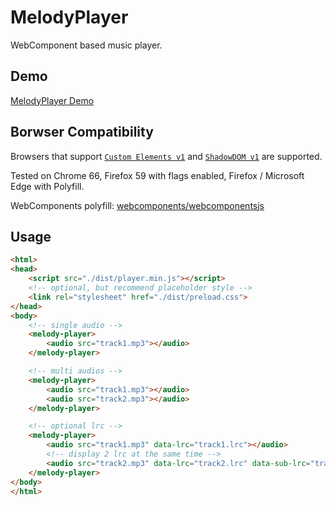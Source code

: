 # MelodyPlayer

WebComponent based music player.

## Demo

[MelodyPlayer Demo](http://rocka.github.io/melody-player)

## Borwser Compatibility

Browsers that support [`Custom Elements v1`][ce1] and [`ShadowDOM v1`][sd1] are supported.

Tested on Chrome 66, Firefox 59 with flags enabled, Firefox / Microsoft Edge with Polyfill.

WebComponents polyfill: [webcomponents/webcomponentsjs][wcj]

## Usage

```html
<html>
<head>
    <script src="./dist/player.min.js"></script>
    <!-- optional, but recommend placeholder style -->
    <link rel="stylesheet" href="./dist/preload.css">
</head>
<body>
    <!-- single audio -->
    <melody-player>
        <audio src="track1.mp3"></audio>
    </melody-player>

    <!-- multi audios -->
    <melody-player>
        <audio src="track1.mp3"></audio>
        <audio src="track2.mp3"></audio>
    </melody-player>

    <!-- optional lrc -->
    <melody-player>
        <audio src="track1.mp3" data-lrc="track1.lrc"></audio>
        <!-- display 2 lrc at the same time -->
        <audio src="track2.mp3" data-lrc="track2.lrc" data-sub-lrc="track2.zh.lrc"></audio>
    </melody-player>
</body>
</html>
```

[ce1]: https://caniuse.com/#feat=custom-elementsv1
[sd1]: https://caniuse.com/#feat=shadowdomv1
[wcj]: https://github.com/webcomponents/webcomponentsjs/blob/master/webcomponents-sd-ce.js

